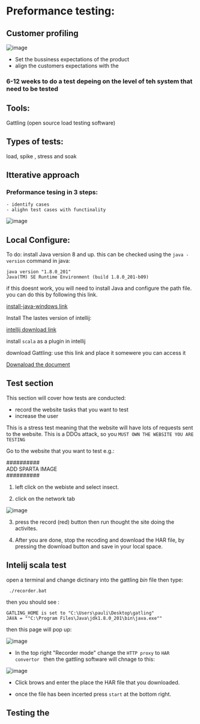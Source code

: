# Preformance testing:
## Customer profiling 
![image](https://serendipity2.com/s2web/wp-content/uploads/2017/04/Customer-Profiling.jpg)
 - Set the bussiness expectations of the product 
 - align the customers expectations with the 


### 6-12 weeks to do a test depeing on the level of teh system that need to be tested

## Tools: 
Gattling (open source load testing software) 
## Types of tests: 
load, spike , stress  and soak

## Itterative approach 
### Preformance tesing in 3 steps:
    - identify cases
    - alighn test cases with functinality 

![image](https://www.webairy.com/wp-content/uploads/2019/07/hvsv.jpg)

## Local Configure:
To do:
install Java version 8 and up.
this can be checked using the `java -version` command in java:
```
java version "1.8.0_201"
Java(TM) SE Runtime Environment (build 1.8.0_201-b09)
```
if this doesnt work, you will need to install Java and configure the path file. you can do this by following this link. 

[install-java-windows link](https://devwithus.com/install-java-windows-10/)

Install The lastes version of intellij:

[intellij download link](https://www.jetbrains.com/idea/download/#section=windows)

 install `scala` as a plugin in intellij

download Gattling:
use this link and place it somewere you can access it

[Downaload the document](https://gatling.io/docs/gatling/tutorials/installation/)


## Test section
This section will cover how tests are conducted:
- record the website tasks that you want to test 
- increase the user  


This is a stress test meaning that the website will have lots of requests sent to the website. This is a DDOs attack, so you ` MUST OWN THE WEBSITE YOU ARE TESTING `


Go to the website that you want to test e.g.: 

########## \
ADD SPARTA IMAGE\
##########



1. left click on the webiste and select insect. 

2. click on the network tab

![image](https://docs.appdynamics.com/download/attachments/31820071/HARone.png?version=1&modificationDate=1418933961000&api=v2)

3. press the record (red) button then run thought the site doing the activites. 

4. After you are done, stop the recoding and download the HAR file, by pressing the download button and save in your local space. 

## Intelij scala test

open a terminal and change dictinary into the gattling *bin* file then type:

` ./recorder.bat`

then you should see :
```
GATLING_HOME is set to "C:\Users\pauli\Desktop\gatling"
JAVA = ""C:\Program Files\Java\jdk1.8.0_201\bin\java.exe""
```
then this page will pop up:

![image](https://gatling.io/docs/gatling/reference/current/http/recorder/images/recorder.png)

- In the top right "Recorder mode" change the `HTTP proxy` to `HAR convertor ` then the gattling software will chnage to this:


![image](https://automationrhapsody.com/wp-content/uploads/2015/09/Gatling-recorder-HAR.png)

- Click brows and enter the place the HAR file that you downloaded. 

- once the file has been incerted press `start` at the bottom right.


## Testing the 